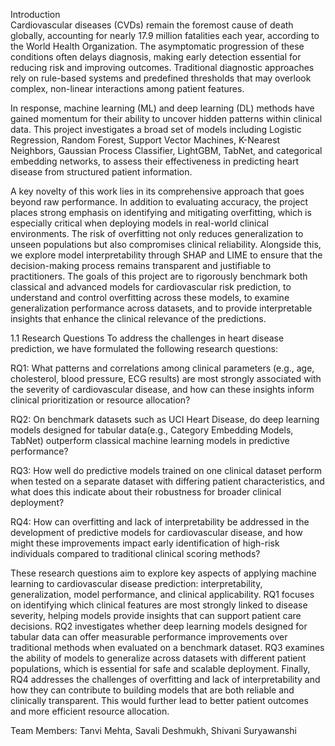 Introduction  
Cardiovascular diseases (CVDs) remain the foremost cause of death globally, accounting for nearly 17.9 million fatalities each year, according to the World Health Organization. The asymptomatic progression of these conditions often delays diagnosis, making early detection essential for reducing risk and improving outcomes. Traditional diagnostic approaches rely on rule-based systems and predefined thresholds that may overlook complex, non-linear interactions among patient features.

In response, machine learning (ML) and deep learning (DL) methods have gained momentum for their ability to uncover hidden patterns within clinical data. This project investigates a broad set of models including Logistic Regression, Random Forest, Support Vector Machines, K-Nearest Neighbors, Gaussian Process Classifier, LightGBM, TabNet, and categorical embedding networks, to assess their effectiveness in predicting heart disease from structured patient information.

A key novelty of this work lies in its comprehensive approach that goes beyond raw performance. In addition to evaluating accuracy, the project places strong emphasis on identifying and mitigating overfitting, which is especially critical when deploying models in real-world clinical environments. The risk of overfitting not only reduces generalization to unseen populations but also compromises clinical reliability. Alongside this, we explore model interpretability through SHAP and LIME to ensure that the decision-making process remains transparent and justifiable to practitioners.
The goals of this project are to rigorously benchmark both classical and advanced models for cardiovascular risk prediction, to understand and control overfitting across these models, to examine generalization performance across datasets, and to provide interpretable insights that enhance the clinical relevance of the predictions.

1.1 Research Questions 
To address the challenges in heart disease prediction, we have formulated the following research questions:

RQ1: What patterns and correlations among clinical parameters (e.g., age, cholesterol, blood pressure, ECG results) are most strongly associated with the severity of cardiovascular disease, and how can these insights inform clinical prioritization or resource allocation? 

RQ2: On benchmark datasets such as UCI Heart Disease, do deep learning models designed for tabular data(e.g., Category Embedding Models, TabNet) outperform classical machine learning models in predictive performance?

RQ3: How well do predictive models trained on one clinical dataset perform when tested on a separate dataset with differing patient characteristics, and what does this indicate about their robustness for broader clinical deployment?

RQ4: How can overfitting and lack of interpretability be addressed in the development of predictive models for cardiovascular disease, and how might these improvements impact early identification of high-risk individuals compared to traditional clinical scoring methods?

These research questions aim to explore key aspects of applying machine learning to cardiovascular disease prediction: interpretability, generalization, model performance, and clinical applicability. RQ1 focuses on identifying which clinical features are most strongly linked to disease severity, helping models provide insights that can support patient care decisions. RQ2 investigates whether deep learning models designed for tabular data can offer measurable performance improvements over traditional methods when evaluated on a benchmark dataset. RQ3 examines the ability of models to generalize across datasets with different patient populations, which is essential for safe and scalable deployment. Finally, RQ4 addresses the challenges of overfitting and lack of interpretability and how they can contribute to building models that are both reliable and clinically transparent. This would further lead to better patient outcomes and more efficient resource allocation.


Team Members:
Tanvi Mehta, Savali Deshmukh, Shivani Suryawanshi
